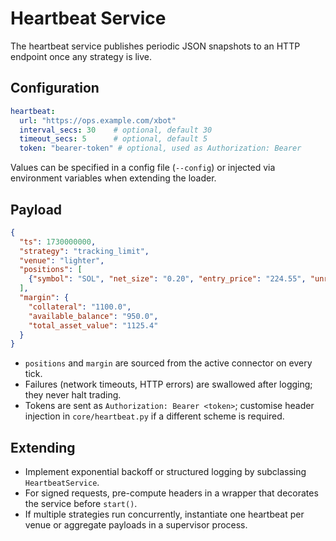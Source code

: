 # Heartbeat Service

The heartbeat service publishes periodic JSON snapshots to an HTTP endpoint once any strategy is live.

## Configuration
```yaml
heartbeat:
  url: "https://ops.example.com/xbot"
  interval_secs: 30    # optional, default 30
  timeout_secs: 5      # optional, default 5
  token: "bearer-token" # optional, used as Authorization: Bearer
```

Values can be specified in a config file (`--config`) or injected via environment variables when extending the loader.

## Payload
```json
{
  "ts": 1730000000,
  "strategy": "tracking_limit",
  "venue": "lighter",
  "positions": [
    {"symbol": "SOL", "net_size": "0.20", "entry_price": "224.55", "unrealized_pnl": "1.12"}
  ],
  "margin": {
    "collateral": "1100.0",
    "available_balance": "950.0",
    "total_asset_value": "1125.4"
  }
}
```
- `positions` and `margin` are sourced from the active connector on every tick.
- Failures (network timeouts, HTTP errors) are swallowed after logging; they never halt trading.
- Tokens are sent as `Authorization: Bearer <token>`; customise header injection in `core/heartbeat.py` if a different scheme is required.

## Extending
- Implement exponential backoff or structured logging by subclassing `HeartbeatService`.
- For signed requests, pre-compute headers in a wrapper that decorates the service before `start()`.
- If multiple strategies run concurrently, instantiate one heartbeat per venue or aggregate payloads in a supervisor process.
